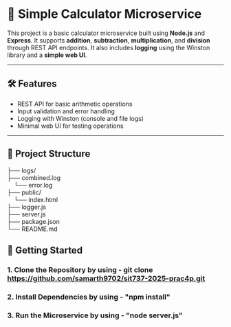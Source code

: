 # 🧮 Simple Calculator Microservice

This project is a basic calculator microservice built using **Node.js** and **Express**. It supports **addition**, **subtraction**, **multiplication**, and **division** through REST API endpoints. It also includes **logging** using the Winston library and a **simple web UI**.

---

## 🛠️ Features

- REST API for basic arithmetic operations
- Input validation and error handling
- Logging with Winston (console and file logs)
- Minimal web UI for testing operations

---

## 📁 Project Structure
 
├── logs/ <br> 
├── combined.log <br>
&nbsp;&nbsp;&nbsp;&nbsp;└── error.log <br>
├── public/ <br>
&nbsp;&nbsp;&nbsp;&nbsp;└── index.html  <br>
├── logger.js <br>
├── server.js <br>
├── package.json <br>
└── README.md<br>

## 🚀 Getting Started

### 1. Clone the Repository by using - git clone https://github.com/samarth9702/sit737-2025-prac4p.git

### 2. Install Dependencies by using - "npm install"

### 3. Run the Microservice by using - "node server.js"
